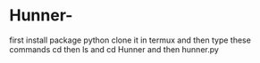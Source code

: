 # Hunner-
first install package python clone it in termux and then type these commands      cd  then ls and cd Hunner and then hunner.py 
